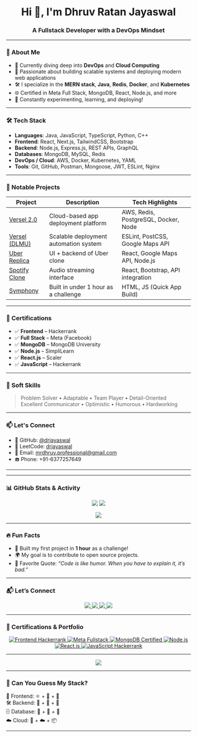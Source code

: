<h1 align="center">Hi 👋, I'm Dhruv Ratan Jayaswal</h1>
<h3 align="center">A Fullstack Developer with a DevOps Mindset</h3>

---

### 🚀 About Me

- 🧠 Currently diving deep into **DevOps** and **Cloud Computing**
- 💼 Passionate about building scalable systems and deploying modern web applications
- 🛠️ I specialize in the **MERN stack**, **Java**, **Redis**, **Docker**, and **Kubernetes**
- 🌐 Certified in Meta Full Stack, MongoDB, React, Node.js, and more
- 🧩 Constantly experimenting, learning, and deploying!

---

### 🛠 Tech Stack

- **Languages**: Java, JavaScript, TypeScript, Python, C++
- **Frontend**: React, Next.js, TailwindCSS, Bootstrap
- **Backend**: Node.js, Express.js, REST APIs, GraphQL
- **Databases**: MongoDB, MySQL, Redis
- **DevOps / Cloud**: AWS, Docker, Kubernetes, YAML
- **Tools**: Git, GitHub, Postman, Mongoose, JWT, ESLint, Nginx

---

### 💼 Notable Projects

| Project | Description | Tech Highlights |
|--------|-------------|-----------------|
| [Versel 2.0](https://github.com/drjayaswal/Versel-2.0) | Cloud-based app deployment platform | AWS, Redis, PostgreSQL, Docker, Node |
| [Versel (DLMU)](https://github.com/drjayaswal/DLMU) | Scalable deployment automation system | ESLint, PostCSS, Google Maps API |
| [Uber Replica](https://github.com/drjayaswal/Uber) | UI + backend of Uber clone | React, Google Maps API, Node.js |
| [Spotify Clone](https://github.com/drjayaswal/DeCoy) | Audio streaming interface | React, Bootstrap, API integration |
| [Symphony](https://wibble.netlify.app/) | Built in under 1 hour as a challenge | HTML, JS (Quick App Build) |

---

### 📜 Certifications

- ✅ **Frontend** – Hackerrank  
- ✅ **Full Stack** – Meta (Facebook)  
- ✅ **MongoDB** – MongoDB University  
- ✅ **Node.js** – SimpliLearn  
- ✅ **React.js** – Scaler  
- ✅ **JavaScript** – Hackerrank  

---

### 🧠 Soft Skills

> Problem Solver • Adaptable • Team Player • Detail-Oriented  
> Excellent Communicator • Optimistic • Humorous • Hardworking

---

### 📫 Let's Connect

- 🔗 GitHub: [@drjayaswal](https://github.com/drjayaswal)
- 🔗 LeetCode: [drjayaswal](https://leetcode.com/drjayaswal/)
- 📧 Email: mrdhruv.professional@gmail.com
- ☎️ Phone: +91-6377257649

---

---

### 📊 GitHub Stats & Activity

<p align="center">
  <img src="https://github-readme-stats.vercel.app/api?username=drjayaswal&show_icons=true&theme=radical" />
  <img src="https://github-readme-streak-stats.herokuapp.com/?user=drjayaswal&theme=radical" />
</p>

<p align="center">
  <img src="https://github-profile-summary-cards.vercel.app/api/cards/profile-details?username=drjayaswal&theme=tokyonight" />
</p>

---

### 🔥 Fun Facts

- 🧪 Built my first project in **1 hour** as a challenge!
- 🌍 My goal is to contribute to open source projects.
- 🎯 Favorite Quote: *“Code is like humor. When you have to explain it, it’s bad.”*

---

### 📬 Let’s Connect

<p align="center">
  <a href="mailto:mrdhruv.professional@gmail.com">
    <img src="https://img.shields.io/badge/Gmail-Contact-red?style=for-the-badge&logo=gmail">
  </a>
  <a href="https://github.com/drjayaswal">
    <img src="https://img.shields.io/badge/GitHub-@drjayaswal-black?style=for-the-badge&logo=github">
  </a>
  <a href="https://leetcode.com/drjayaswal/">
    <img src="https://img.shields.io/badge/LeetCode-@drjayaswal-orange?style=for-the-badge&logo=leetcode">
  </a>
  <a href="https://www.linkedin.com/in/drjayaswal/">
    <img src="https://img.shields.io/badge/LinkedIn-Connect-blue?style=for-the-badge&logo=linkedin">
  </a>
</p>

---

### 📜 Certifications & Portfolio

<p align="center">
  <a href="https://www.hackerrank.com/certificates/7eaabcf8e17b">
    <img src="https://img.shields.io/badge/Frontend-Hackerrank-2EC866?style=for-the-badge&logo=hackerrank&logoColor=white" alt="Frontend Hackerrank" />
  </a>
  <a href="https://coursera.org/verify/SBTQE4B7FH2N">
    <img src="https://img.shields.io/badge/Fullstack-META-blue?style=for-the-badge&logo=meta&logoColor=white" alt="Meta Fullstack" />
  </a>
  <a href="https://learn.mongodb.com/c/Skb-d5OCQ8y4GHbuDsWTWA">
    <img src="https://img.shields.io/badge/Database-MongoDB-13AA52?style=for-the-badge&logo=mongodb&logoColor=white" alt="MongoDB Certified" />
  </a>
  <a href="https://simpli-web.app.link/e/kp4KzLHQMLb">
    <img src="https://img.shields.io/badge/Node.js-SimpliLearn-339933?style=for-the-badge&logo=node.js&logoColor=white" alt="Node.js" />
  </a>
  <a href="https://moonshot.scaler.com/s/li/TNqI03oOux">
    <img src="https://img.shields.io/badge/React.js-Scaler-61DAFB?style=for-the-badge&logo=react&logoColor=black" alt="React.js" />
  </a>
  <a href="https://www.hackerrank.com/certificates/4636c4648f6d">
    <img src="https://img.shields.io/badge/JavaScript-Hackerrank-F7DF1E?style=for-the-badge&logo=javascript&logoColor=black" alt="JavaScript Hackerrank" />
  </a>
</p>

---

<p align="center">
  <img src="https://readme-typing-svg.herokuapp.com?font=Fira+Code&size=16&duration=3000&pause=1000&color=3b82f6&center=true&vCenter=true&width=380&lines=Thanks+for+visiting+my+profile!;Let's+build+something+awesome+together!" />
</p>


---

### 🤖 Can You Guess My Stack?

🧩 Frontend: ⚛️ + 🎨 + 🧵  
🛠 Backend: 🌲 + 🧬 + 🔁  
🗄 Database: 🍃 + 🐬 + 💾  
☁️ Cloud: 🐳 + ☁️ + 📦  

---
